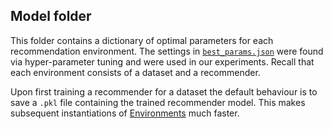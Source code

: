 ## Model folder

This folder contains a dictionary of optimal parameters for each recommendation environment. The settings in [`best_params.json`](best_params.json) were found via hyper-parameter tuning and were used in our experiments. Recall that each environment consists of a dataset and a recommender.

Upon first training a recommender for a dataset the default behaviour is to save a `.pkl` file containing the trained recommender model. This makes subsequent instantiations of [Environments](../utils/environment.py) much faster.
